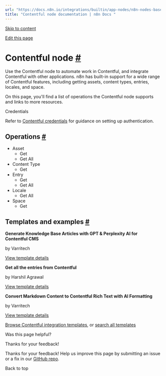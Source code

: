 ```yaml
---
url: "https://docs.n8n.io/integrations/builtin/app-nodes/n8n-nodes-base.contentful/"
title: "Contentful node documentation | n8n Docs "
---
```


[Skip to content](https://docs.n8n.io/integrations/builtin/app-nodes/n8n-nodes-base.contentful/#contentful-node)

[Edit this page](https://github.com/n8n-io/n8n-docs/edit/main/docs/integrations/builtin/app-nodes/n8n-nodes-base.contentful.md "Edit this page")

# Contentful node [\#](https://docs.n8n.io/integrations/builtin/app-nodes/n8n-nodes-base.contentful/\#contentful-node "Permanent link")

Use the Contentful node to automate work in Contentful, and integrate Contentful with other applications. n8n has built-in support for a wide range of Contentful features, including getting assets, content types, entries, locales, and space.

On this page, you'll find a list of operations the Contentful node supports and links to more resources.

Credentials

Refer to [Contentful credentials](https://docs.n8n.io/integrations/builtin/credentials/contentful/) for guidance on setting up authentication.

## Operations [\#](https://docs.n8n.io/integrations/builtin/app-nodes/n8n-nodes-base.contentful/\#operations "Permanent link")

- Asset
  - Get
  - Get All
- Content Type
  - Get
- Entry
  - Get
  - Get All
- Locale
  - Get All
- Space
  - Get

## Templates and examples [\#](https://docs.n8n.io/integrations/builtin/app-nodes/n8n-nodes-base.contentful/\#templates-and-examples "Permanent link")

**Generate Knowledge Base Articles with GPT & Perplexity AI for Contentful CMS**

by Varritech

[View template details](https://n8n.io/workflows/4012-generate-knowledge-base-articles-with-gpt-and-perplexity-ai-for-contentful-cms/)

**Get all the entries from Contentful**

by Harshil Agrawal

[View template details](https://n8n.io/workflows/640-get-all-the-entries-from-contentful/)

**Convert Markdown Content to Contentful Rich Text with AI Formatting**

by Varritech

[View template details](https://n8n.io/workflows/4078-convert-markdown-content-to-contentful-rich-text-with-ai-formatting/)

[Browse Contentful integration templates](https://n8n.io/integrations/contentful/), or [search all templates](https://n8n.io/workflows/)

Was this page helpful?






Thanks for your feedback!






Thanks for your feedback! Help us improve this page by submitting an issue or a fix in our [GitHub repo](https://github.com/n8n-io/n8n-docs).


Back to top